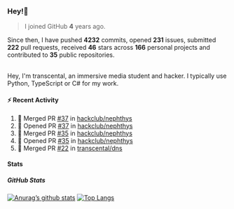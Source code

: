### Hey!👋
<!-- [![Banner](banner.png)](https://dillonb07.is-a.dev) -->


> I joined GitHub **4** years ago.

Since then, I have pushed **4232** commits, opened **231** issues, submitted **222** pull requests, received **46** stars across **166** personal projects and contributed to **35** public repositories.

<br>
Hey, I'm transcental, an immersive media student and hacker. I typically use Python, TypeScript or C# for my work.

<br>

#### :zap: Recent Activity

<!--START_SECTION:activity-->
1. 🎉 Merged PR [#37](https://github.com/hackclub/nephthys/pull/37) in [hackclub/nephthys](https://github.com/hackclub/nephthys)
2. 💪 Opened PR [#37](https://github.com/hackclub/nephthys/pull/37) in [hackclub/nephthys](https://github.com/hackclub/nephthys)
3. 🎉 Merged PR [#35](https://github.com/hackclub/nephthys/pull/35) in [hackclub/nephthys](https://github.com/hackclub/nephthys)
4. 💪 Opened PR [#35](https://github.com/hackclub/nephthys/pull/35) in [hackclub/nephthys](https://github.com/hackclub/nephthys)
5. 🎉 Merged PR [#22](https://github.com/transcental/dns/pull/22) in [transcental/dns](https://github.com/transcental/dns)
<!--END_SECTION:activity-->

#### Stats

##### GitHub Stats
[![Anurag’s github stats](https://github-readme-stats.vercel.app/api?username=transcental&show_icons=true&theme=radical)](https://github.com/transcental)
[![Top Langs](https://github-readme-stats.vercel.app/api/top-langs/?username=transcental&layout=compact&theme=radical)](https://github.com/transcental)
